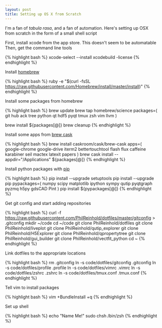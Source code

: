 ```yaml
---
layout: post
title: Setting up OS X from Scratch
---
```

I'm a fan of *tabula rasa*, and a fan of automation. Here's setting up OSX from
scratch in the form of a small shell script

First, install xcode from the app store. This doesn't seem to be automatable
Then, get the command line tools

{% highlight bash %}
xcode-select --install
xcodebuild -license
{% endhighlight %}

Install [homebrew](http://brew.sh)

{% highlight bash %}
ruby -e "$(curl -fsSL https://raw.githubusercontent.com/Homebrew/install/master/install)"
{% endhighlight %}

Install some packages from homebrew

{% highlight bash %}
brew update
brew tap homebrew/science
packages=(
    git
    hub
    ack
    tree
    python
    qt
    hdf5
    pyqt
    tmux
    zsh
    vim
    llvm
)

brew install ${packages[@]}
brew cleanup
{% endhighlight %}

Install some apps from [brew cask](http://caskroom.io)

{% highlight bash %}
brew install caskroom/cask/brew-cask
apps=(
    google-chrome
    google-drive
    iterm2
    bettertouchtool
    flash
    flux
    caffeine
    karabiner
    seil
    mactex
    latexit
    papers
)
brew cask install --appdir="/Applications" ${packages[@]}
{% endhighlight %}

Install python packages with [pip](https://pip.readthedocs.org)

{% highlight bash %}
pip install --upgrade setuptools
pip install --upgrade pip
pypackages=(
    numpy
    scipy
    matplotlib
    ipython
    sympy
    qutip
    pyqtgraph
    pyzmq
    h5py
    gdsCAD
    Pint
)
pip install ${pypackages[@]}
{% endhighlight %}

Get git config and start adding repositories

{% highlight bash %}
curl -f https://raw.githubusercontent.com/PhilReinhold/dotfiles/master/gitconfig > .gitconfig
mkdir ~/code
cd ~/code
git clone PhilReinhold/dotfiles
git clone PhilReinhold/liveplot
git clone PhilReinhold/qutip_explorer
git clone PhilReinhold/H5Explorer
git clone PhilReinhold/qpropertytree
git clone PhilReinhold/gui_builder
git clone PhilReinhold/vectfit_python
cd ~
{% endhighlight %}

Link dotfiles to the appropriate locations

{% highlight bash %}
rm .gitconfig
ln -s code/dotfiles/gitconfig .gitconfig
ln -s code/dotfiles/profile .profile
ln -s code/dotfiles/vimrc .vimrc
ln -s code/dotfiles/zshrc .zshrc
ln -s code/dotfiles/tmux.conf .tmux.conf
{% endhighlight %}

Tell vim to install packages

{% highlight bash %}
vim +BundleInstall +q
{% endhighlight %}

Set up shell

{% highlight bash %}
echo "Name Me!"
sudo chsh /bin/zsh
{% endhighlight %}
